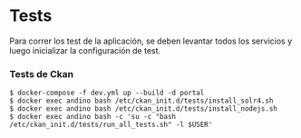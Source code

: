 # Tests 

Para correr los test de la aplicación, se deben levantar todos los servicios y luego inicializar la configuración de test.

### Tests de Ckan
    $ docker-compose -f dev.yml up --build -d portal
    $ docker exec andino bash /etc/ckan_init.d/tests/install_solr4.sh    
    $ docker exec andino bash /etc/ckan_init.d/tests/install_nodejs.sh    
    $ docker exec andino bash -c 'su -c "bash /etc/ckan_init.d/tests/run_all_tests.sh" -l $USER'

